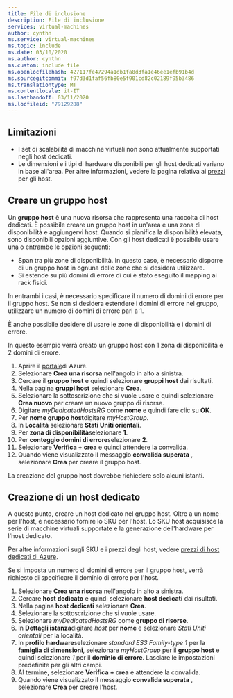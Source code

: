 ```yaml
---
title: File di inclusione
description: File di inclusione
services: virtual-machines
author: cynthn
ms.service: virtual-machines
ms.topic: include
ms.date: 03/10/2020
ms.author: cynthn
ms.custom: include file
ms.openlocfilehash: 427117fe47294a1db1fa8d3fa1e46ee1efb91b4d
ms.sourcegitcommit: f97d3d1faf56fb80e5f901cd82c02189f95b3486
ms.translationtype: MT
ms.contentlocale: it-IT
ms.lasthandoff: 03/11/2020
ms.locfileid: "79129288"
---
```

## <a name="limitations"></a>Limitazioni

- I set di scalabilità di macchine virtuali non sono attualmente supportati negli host dedicati.
- Le dimensioni e i tipi di hardware disponibili per gli host dedicati variano in base all'area. Per altre informazioni, vedere la pagina relativa ai [prezzi](https://aka.ms/ADHPricing) per gli host.

## <a name="create-a-host-group"></a>Creare un gruppo host

Un **gruppo host** è una nuova risorsa che rappresenta una raccolta di host dedicati. È possibile creare un gruppo host in un'area e una zona di disponibilità e aggiungervi host. Quando si pianifica la disponibilità elevata, sono disponibili opzioni aggiuntive. Con gli host dedicati è possibile usare una o entrambe le opzioni seguenti: 
- Span tra più zone di disponibilità. In questo caso, è necessario disporre di un gruppo host in ognuna delle zone che si desidera utilizzare.
- Si estende su più domini di errore di cui è stato eseguito il mapping ai rack fisici. 
 
In entrambi i casi, è necessario specificare il numero di domini di errore per il gruppo host. Se non si desidera estendere i domini di errore nel gruppo, utilizzare un numero di domini di errore pari a 1. 

È anche possibile decidere di usare le zone di disponibilità e i domini di errore. 

In questo esempio verrà creato un gruppo host con 1 zona di disponibilità e 2 domini di errore. 


1. Aprire il [portale](https://portal.azure.com)di Azure.
1. Selezionare **Crea una risorsa** nell'angolo in alto a sinistra.
1. Cercare il **gruppo host** e quindi selezionare **gruppi host** dai risultati.
1. Nella pagina **gruppi host** selezionare **Crea**.
1. Selezionare la sottoscrizione che si vuole usare e quindi selezionare **Crea nuovo** per creare un nuovo gruppo di risorse.
1. Digitare *myDedicatedHostsRG* come **nome** e quindi fare clic su **OK**.
1. Per **nome gruppo host**digitare *myHostGroup*.
1. In **Località** selezionare **Stati Uniti orientali**.
1. Per **zona di disponibilità**selezionare **1**.
1. Per **conteggio domini di errore**selezionare **2**.
1. Selezionare **Verifica + crea** e quindi attendere la convalida.
1. Quando viene visualizzato il messaggio **convalida superata** , selezionare **Crea** per creare il gruppo host.

La creazione del gruppo host dovrebbe richiedere solo alcuni istanti.

## <a name="create-a-dedicated-host"></a>Creazione di un host dedicato

A questo punto, creare un host dedicato nel gruppo host. Oltre a un nome per l'host, è necessario fornire lo SKU per l'host. Lo SKU host acquisisce la serie di macchine virtuali supportate e la generazione dell'hardware per l'host dedicato.

Per altre informazioni sugli SKU e i prezzi degli host, vedere [prezzi di host dedicati di Azure](https://aka.ms/ADHPricing).

Se si imposta un numero di domini di errore per il gruppo host, verrà richiesto di specificare il dominio di errore per l'host.  

1. Selezionare **Crea una risorsa** nell'angolo in alto a sinistra.
1. Cercare **host dedicato** e quindi selezionare **host dedicati** dai risultati.
1. Nella pagina **host dedicati** selezionare **Crea**.
1. Selezionare la sottoscrizione che si vuole usare.
1. Selezionare *myDedicatedHostsRG* come **gruppo di risorse**.
1. In **Dettagli istanza**digitare *host* per **nome** e selezionare *Stati Uniti orientali* per la località.
1. In **profilo hardware**selezionare *standard ES3 Family-type 1* per la **famiglia di dimensioni**, selezionare *myHostGroup* per il **gruppo host** e quindi selezionare *1* per il **dominio di errore**. Lasciare le impostazioni predefinite per gli altri campi.
1. Al termine, selezionare **Verifica + crea** e attendere la convalida.
1. Quando viene visualizzato il messaggio **convalida superata** , selezionare **Crea** per creare l'host.


